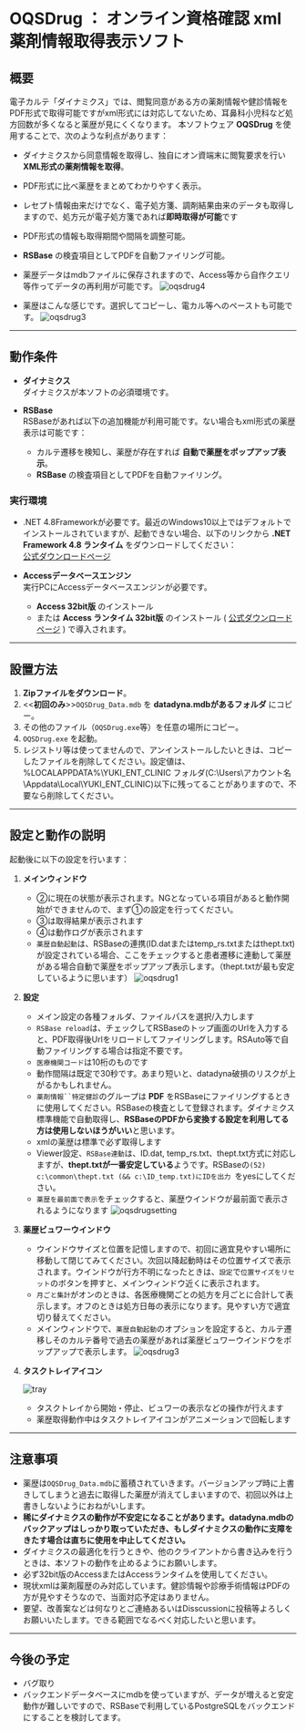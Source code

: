 # OQSDrug ： オンライン資格確認 xml薬剤情報取得表示ソフト

## 概要
電子カルテ「ダイナミクス」では、閲覧同意がある方の薬剤情報や健診情報をPDF形式で取得可能ですがxml形式には対応してないため、耳鼻科小児科など処方回数が多くなると薬歴が見にくくなります。
本ソフトウェア **OQSDrug** を使用することで、次のような利点があります：

- ダイナミクスから同意情報を取得し、独自にオン資端末に閲覧要求を行い **XML形式の薬剤情報を取得**。
- PDF形式に比べ薬歴をまとめてわかりやすく表示。
- レセプト情報由来だけでなく、電子処方箋、調剤結果由来のデータも取得しますので、処方元が電子処方箋であれば**即時取得が可能**です
- PDF形式の情報も取得期間や間隔を調整可能。
- **RSBase** の検査項目としてPDFを自動ファイリング可能。
- 薬歴データはmdbファイルに保存されますので、Access等から自作クエリ等作ってデータの再利用が可能です。
  ![oqsdrug4](https://github.com/user-attachments/assets/fc92e45c-42fa-453f-94ff-ef45789aca44)

- 薬歴はこんな感じです。選択してコピーし、電カル等へのペーストも可能です。
![oqsdrug3](https://github.com/user-attachments/assets/e9631708-a4b7-49e4-85d1-8bc7446bb032)

---

## 動作条件

- **ダイナミクス**  
  ダイナミクスが本ソフトの必須環境です。

- **RSBase**  
  RSBaseがあれば以下の追加機能が利用可能です。ない場合もxml形式の薬歴表示は可能です：
  - カルテ遷移を検知し、薬歴が存在すれば **自動で薬歴をポップアップ表示**。
  - **RSBase** の検査項目としてPDFを自動ファイリング。

### 実行環境
- .NET 4.8Frameworkが必要です。最近のWindows10以上ではデフォルトでインストールされていますが、起動できない場合、以下のリンクから **.NET Framework 4.8 ランタイム** をダウンロードしてください：  
[公式ダウンロードページ](https://dotnet.microsoft.com/ja-jp/download/dotnet-framework/net48)
 
- **Accessデータベースエンジン**  
  実行PCにAccessデータベースエンジンが必要です。
  - **Access 32bit版** のインストール
  - または **Access ランタイム 32bit版** のインストール
   ( [公式ダウンロードページ](https://www.microsoft.com/ja-jp/download/details.aspx?id=50040) )
    で導入されます。

---

## 設置方法

1. **Zipファイルをダウンロード**。
2. <<**初回のみ**>>`OQSDrug_Data.mdb` を **datadyna.mdbがあるフォルダ** にコピー。
3. その他のファイル（`OQSDrug.exe`等）を任意の場所にコピー。
4. `OQSDrug.exe` を起動。
5. レジストリ等は使ってませんので、アンインストールしたいときは、コピーしたファイルを削除してください。設定値は、%LOCALAPPDATA%\YUKI_ENT_CLINIC フォルダ(C:\Users\アカウント名\Appdata\Local\YUKI_ENT_CLINIC)以下に残ってることがありますので、不要なら削除してください。
---

## 設定と動作の説明

起動後に以下の設定を行います：

1. **メインウィンドウ**
   
   - ②に現在の状態が表示されます。NGとなっている項目があると動作開始ができませんので、まず①の設定を行ってください。
   - ③は取得結果が表示されます
   - ④は動作ログが表示されます
   - `薬歴自動起動`は、RSBaseの連携(ID.datまたはtemp_rs.txtまたはthept.txt)が設定されている場合、ここをチェックすると患者遷移に連動して薬歴がある場合自動で薬歴をポップアップ表示します。（thept.txtが最も安定しているように思います）
   ![oqsdrug1](https://github.com/user-attachments/assets/3e6aac17-33f5-4eb7-b288-b717fd02cd4d)


2. **設定**

   - メイン設定の各種フォルダ、ファイルパスを選択/入力します
   - `RSBase reload`は、チェックしてRSBaseのトップ画面のUrlを入力すると、PDF取得後Urlをリロードしてファイリングします。RSAuto等で自動ファイリングする場合は指定不要です。
   - `医療機関コード`は10桁のものです
   - 動作間隔は既定で30秒です。あまり短いと、datadyna破損のリスクが上がるかもしれません。
   - `薬剤情報``特定健診`のグループは **PDF** をRSBaseにファイリングするときに使用してください。RSBaseの検査として登録されます。ダイナミクス標準機能で自動取得し、**RSBaseのPDFから変換する設定を利用してる方は使用しないほうがいい**と思います。
   - xmlの薬歴は標準で必ず取得します
   - Viewer設定、`RSBase連動`は、ID.dat, temp_rs.txt、thept.txt方式に対応しますが、**thept.txtが一番安定している**ようです。RSBaseの`(52)  c:\common\thept.txt (&& c:\ID_temp.txt)にIDを出力 `をyesにしてください。
   - `薬歴を最前面で表示`をチェックすると、薬歴ウインドウが最前面で表示されるようになります
     ![oqsdrugsetting](https://github.com/user-attachments/assets/6daf97be-b1de-48dc-964f-ca5d43a98d22)

 
   
3. **薬歴ビュワーウインドウ**
   
   - ウインドウサイズと位置を記憶しますので、初回に適宜見やすい場所に移動して閉じてみてください。次回以降起動時はその位置サイズで表示されます。ウインドウが行方不明になったときは、`設定`で`位置サイズをリセット`のボタンを押すと、メインウィンドウ近くに表示されます。
   - `月ごと集計`がオンのときは、各医療機関ごとの処方を月ごとに合計して表示します。オフのときは処方日毎の表示になります。見やすい方で適宜切り替えてください。
   - メインウィンドウで、`薬歴自動起動`のオプションを設定すると、カルテ遷移しそのカルテ番号で過去の薬歴があれば薬歴ビュワーウインドウをポップアップで表示します。
![oqsdrug3](https://github.com/user-attachments/assets/e9631708-a4b7-49e4-85d1-8bc7446bb032)

4. **タスクトレイアイコン**

    ![tray](https://github.com/user-attachments/assets/d1664e40-6947-488b-9616-092e50e73b9e)

   - タスクトレイから開始・停止、ビュワーの表示などの操作が行えます
   - 薬歴取得動作中はタスクトレイアイコンがアニメーションで回転します
     
---

## 注意事項
- 薬歴は`OQSDrug_Data.mdb`に蓄積されていきます。バージョンアップ時に上書きしてしまうと過去に取得した薬歴が消えてしまいますので、初回以外は上書きしないようにおねがいします。
- **稀にダイナミクスの動作が不安定になることがあります。datadyna.mdbのバックアップはしっかり取っていただき、もしダイナミクスの動作に支障をきたす場合は直ちに使用を中止してください。**
- ダイナミクスの最適化を行うときや、他のクライアントから書き込みを行うときは、本ソフトの動作を止めるようにお願いします。
- 必ず32bit版のAccessまたはAccessランタイムを使用してください。
- 現状xmlは薬剤履歴のみ対応しています。健診情報や診療手術情報はPDFの方が見やすそうなので、当面対応予定はありません。
- 要望、改善案などは何なりとご連絡あるいはDisscussionに投稿等よろしくお願いいたします。できる範囲でなるべく対応したいと思います。

---

## 今後の予定
- バグ取り
- バックエンドデータベースにmdbを使っていますが、データが増えると安定動作が難しいですので、RSBaseで利用しているPostgreSQLをバックエンドにすることを検討してます。
  
